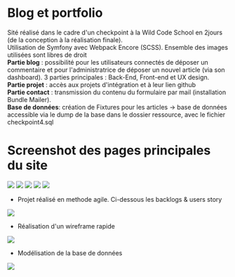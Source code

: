 # Blog et portfolio 

Sité réalisé dans le cadre d'un checkpoint à la Wild Code School en 2jours (de la conception à la réalisation finale). <br>
Utilisation de Symfony avec Webpack Encore (SCSS). Ensemble des images utilisées sont libres de droit<br>
**Partie blog** : possibilité pour les utilisateurs connectés de déposer un commentaire et pour l'administratrice de déposer un nouvel article (via son dashboard). 3 parties principales : Back-End, Front-end et UX design.<br>
**Partie projet** : accès aux projets d'intégration et à leur lien github <br>
**Partie contact** : transmission du contenu du formulaire par mail (installation Bundle Mailer).<br>
**Base de données**: création de Fixtures pour les articles -> base de données accessible via le dump de la base dans le dossier ressource, avec le fichier checkpoint4.sql

# Screenshot des pages principales du site
<img src="ressource/home.png">
<img src="ressource/blog.png">
<img src="ressource/projets.png">
<img src="ressource/contact.png">
<img src="ressource/dashboard.png">

* Projet réalisé en methode agile. Ci-dessous les backlogs & users story
<img src="ressource/userstories.png">

* Réalisation d'un wireframe rapide
<img src="ressource/wireframe.jpg">

* Modélisation de la base de données
<img src="ressource/BD.jpg">


